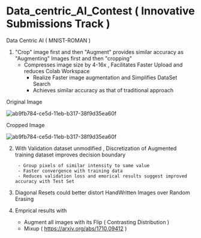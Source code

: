 # Data_centric_AI_Contest ( Innovative Submissions Track ) 
Data Centric AI ( MNIST-ROMAN )

1.  "Crop" image first  and then "Augment" provides similar accuracy as "Augmenting" Images first and then "cropping" 
	- Compresses image size by 4-16x , Facilitates Faster Upload and reduces Colab Workspace
        - Realize Faster image augmentation and Simplifies DataSet Search
        - Achieves similar accuracy as that of traditional approach 

Original Image

![ab9fb784-ce5d-11eb-b317-38f9d35ea60f](https://user-images.githubusercontent.com/4832280/129689863-64dd57f1-2c53-4d0f-82a6-99d551fe6960.png)

Cropped Image 

![ab9fb784-ce5d-11eb-b317-38f9d35ea60f](https://user-images.githubusercontent.com/4832280/129690470-cebdaf92-3546-4754-9051-3f1cde973a03.png)



2.  With Validation dataset unmodified , Discretization of Augmented training dataset improves decision boundary

         - Group pixels of similar intensity to same value
         - Faster convergence with training data 
         - Reduces validation loss and emorical results suggest improved accuracy with Test Set

3.  Diagonal Resets could better distort HandWritten Images over Random Erasing 

4.  Emprical results with 
	- Augment all images with its Flip  ( Contrasting Distribution )
	- Mixup 			    ( https://arxiv.org/abs/1710.09412 )

